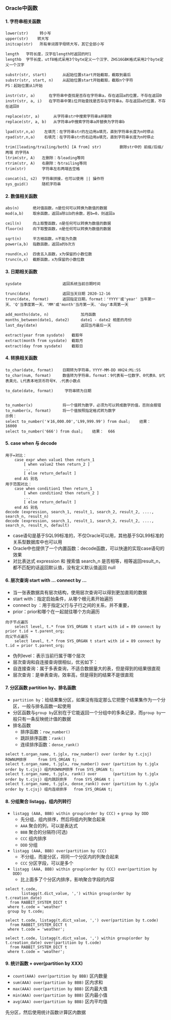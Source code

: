 ### Oracle中函数
#### 1. 字符串相关函数
```
lower(str)     转小写
upper(str)    转大写
initcap(str)   所有单词首字母转大写，其它全部小写

length   字符长度，汉字在length时返回的时1
lengthb  字节长度，utf8格式采用3个byte定义一个汉字、ZHS16GBK格式采用2个byte定义一个汉字

substr(str, start)       从起始位置start开始截取，截取到最后
substr(str, start, n)    从起始位置start开始截取，截取n个字符
PS：起始位置从1开始

instr(str, a)      在字符串中查找是否存在字符串a，存在返回a的位置，不存在返回0
instr(str, a, i)   在字符串中第i位开始查找是否存在字符串a，存在返回a的位置，不存在返回0

replace(str, a)      从字符串str中搜索字符串a并删除
replace(str, a, b)   从字符串a中搜索字符串a并替换为字符串b

lpad(str,n,a)    左填充：在字符串str的左边用a填充，直到字符串长度为n时停止
rpad(str,n,a)    右填充：在字符串str的右边用a填充，直到字符串长度为n时停止

trim([leading/trailing/both] [A from] str)        删除str中的 前缀/后缀/两端 的字符A
ltrim(str, A)   左删除：与leading等同
rtrim(str, A)   右删除：与trailing等同
trim(str)       字符串左右两端去空格

concat(s1, s2)  字符串拼接，也可以使用 || 操作符
sys_guid()      随机字符串
```



#### 2. 数值相关函数
```
abs(n)      绝对值函数，n是任何可以转换为数值的数据
mod(a,b)    取余函数，返回a除以b的余数，若b=0，则返回a

ceil(n)     向上取整函数，n是任何可以转换为数值的数据
floor(n)    向下取整函数，n是任何可以转换为数值的数据

sqrt(n)     平方根函数，n不能为负数
power(a,b)  指数函数，返回a的b次方

round(n,x)  四舍五入函数，x为保留的小数位数
trunc(n,x)  截断函数，x为保留的小数位数
```


#### 3. 日期相关函数
```
sysdate                  返回系统当前日期时间

trunc(date)              返回当天日期 2020-12-16
trunc(date, format)      返回指定日期，format：'YYYY'或'year' 当年第一天、'Q'当季度第一天、'MM'或'month'当月第一天、'day'本周第一天

add_months(date, n)              加月函数
months_between(date1, date2)     date1 - date2 相差的月份 
last_day(date)                   返回当月最后一天

extract(year from sysdate)   截取年
extract(month from sysdate)  截取月
extract(day from sysdate)    截取日
```


#### 4. 转换相关函数
```
to_char(date, format)    日期转为字符串，YYYY-MM-DD HH24:Mi:SS
to_char(num, format)     数值转为字符串，format：9代表有一位数字、0代表0、$代表美元、L代表本地货币符号¥、.代表小数点

to_date(date, format)     字符串转为日期


to_number(x)             将一个值转为数字，必须为可以转成数字的值，否则会报错 
to_number(x, format)     将一个值按照指定格式转为数字
示例：
select to_number('￥16,000.00','L99,999.99') from dual;    结果：  16000
select to_number('666') from dual;    结果：  666
```



#### 5. case when 与 decode
```
用于=对比：
    case expr when value1 then return_1
        [ when value2 then return_2 ]
        ...
        [ else return_default ]
    end AS 别名
用于范围对比：
    case when condition1 then return_1
        [ when condition2 then return_2 ]
        ...
        [ else return_default ]
    end AS 别名
decode (expression, search_1, result_1, search_2, result_2, ...., search_n, result_n)
decode (expression, search_1, result_1, search_2, result_2, ...., search_n, result_n, default)
```
* case语句是基于SQL99标准的，不仅Oracle可以用，其他基于SQL99标准的关系型数据库中也可以用
* Oracle中也提供了一个内置函数：decode函数，可以快速的实现case语句的效果
* 对比表达式 expression 和 搜索值 search_n 是否相等，相等返回result_n，都不匹配的话返回默认值，没有定义默认值返回 null

#### 6. 层次查询  start with ... connect by ...
* 当一张表数据具有层次结构，使用层次查询可以得到更加直观的数据
* start with：指定启始条件，从哪个根元素开始遍历
* connect by ：用于指定父行与子行之间的关系，并不重要，
* prior：prior和哪个在一起就往哪个方向遍历
```
向子节点遍历
    select level, t.* from SYS_ORGAN t start with id = 89 connect by prior t.id = t.parent_org;
向父节点遍历
    select level, t.* from SYS_ORGAN t start with id = 89 connect by t.id = prior t.parent_org;
```
* 伪列level：表示当前行属于哪个层次
* 层次查询和自连接查询很相似，优劣如下：
* 自连接查询：属于多表查询，不适合数据量大的表，但是得到的结果很直观
* 层次查询：是单表查询，效率高，但是得到的结果不是很直观


#### 7. 分区函数 partition by、排名函数
* `partition by`：给结果集分区，如果没有指定那么它把整个结果集作为一个分区，一般与排名函数一起使用
* 分区函数与`group by`区别在于它能返回一个分组中的多条记录，而`group by`一般只有一条反映统计值的数据
* 排名函数
  * 排序函数：`row_number()`
  * 跳跃排序函数：`rank()`
  * 连续排序函数：`dense_rank()`

```
select t.organ_name, t.jglx, row_number() over (order by t.cjsj)                     ROWNUM排序     from SYS_ORGAN t;
select t.organ_name, t.jglx, row_number() over (partition by t.jglx order by t.cjsj) 组内ROWNUM排序 from SYS_ORGAN t;
select t.organ_name, t.jglx, rank() over       (partition by t.jglx order by t.cjsj) 组内跳跃排序   from SYS_ORGAN t ;
select t.organ_name, t.jglx, dense_rank() over (partition by t.jglx order by t.cjsj) 组内连续排序   from SYS_ORGAN t;
```


#### 8. 分组聚合 listagg，组内列转行
* `listagg (AAA, BBB) within group(order by CCC)` + `group by DDD`
  * 先分组，组内排序，然后将组内列聚合起来
  * `AAA` 聚合的列，可以是表达式
  * `BBB` 聚合的分隔符(可选)
  * `CCC` 组内排序
  * `DDD` 分组
* `listagg (AAA, BBB) over(partition by CCC)`
  * 不分组，而是分区，将同一个分区内的列聚合起来
  * `CCC` 分区字段，可以是多个
* `listagg (AAA, BBB) within group(order by CCC) over(partition by DDD)`
  * 比上面多了个分区内排序，影响聚合字段的内容

```
select t.code,
       listagg(t.dict_value, ',') within group(order by t.creation_date)
  from RABBIT_SYSTEM_DICT t
 where t.code = 'weather'
 group by t.code;

select t.code, listagg(t.dict_value, ',') over(partition by t.code)
  from RABBIT_SYSTEM_DICT t
 where t.code = 'weather';

select t.code, listagg(t.dict_value, ',') within group(order by t.creation_date) over(partition by t.code)
  from RABBIT_SYSTEM_DICT t
 where t.code = 'weather';
```

#### 9. 统计函数 + over(partition by XXX)
*  `count(AAA) over(partition by BBB)`  区内数量
*  `sum(AAA) over(partition by BBB)`    区内求和
*  `max(AAA) over(partition by BBB)`    区内最大值
*  `min(AAA) over(partition by BBB)`    区内最小值
*  `avg(AAA) over(partition by BBB)`    区内平均值

先分区，然后使用统计函数计算区内数据